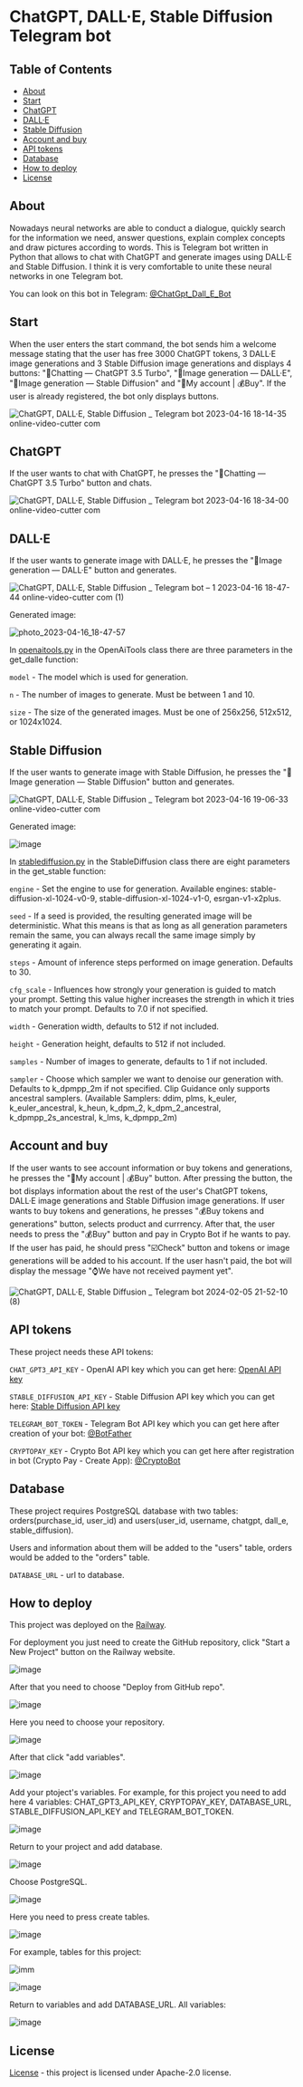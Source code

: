 # ChatGPT, DALL·E, Stable Diffusion Telegram bot

## Table of Contents

+ [About](#about)
+ [Start](#start)
+ [ChatGPT](#chatgpt)
+ [DALL·E](#dalle)
+ [Stable Diffusion](#stablediffusion)
+ [Account and buy](#accountbuy)
+ [API tokens](#apitokens)
+ [Database](#database)
+ [How to deploy](#howtodeploy)
+ [License](#license)

## About <a name = "about"></a>
Nowadays neural networks are able to conduct a dialogue, quickly search for the information we need, answer questions, explain complex concepts and draw pictures according to words. This is Telegram bot written in Python that allows to chat with ChatGPT and generate images using DALL·E and Stable Diffusion. I think it is very comfortable to unite these neural networks in one Telegram bot.

You can look on this bot in Telegram: [@ChatGpt_Dall_E_Bot](https://t.me/ChatGPT_Dall_E_Bot)

## Start <a name = "start"></a>
When the user enters the start command, the bot sends him a welcome message stating that the user has free 3000 ChatGPT tokens, 3 DALL·E image generations and 3 Stable Diffusion image generations and displays 4 buttons: "💭Chatting — ChatGPT 3.5 Turbo", "🌄Image generation — DALL·E", "🌅Image generation — Stable Diffusion" and "👤My account | 💰Buy". If the user is already registered, the bot only displays buttons.

![ChatGPT, DALL·E, Stable Diffusion _ Telegram bot 2023-04-16 18-14-35 _online-video-cutter com_](https://user-images.githubusercontent.com/60838512/232325199-508eb8c5-4bfc-44ad-afde-d87b820fc4bb.gif)


## ChatGPT <a name = "chatgpt"></a>
If the user wants to chat with ChatGPT, he presses the "💭Chatting — ChatGPT 3.5 Turbo" button and chats.

![ChatGPT, DALL·E, Stable Diffusion _ Telegram bot 2023-04-16 18-34-00 _online-video-cutter com_](https://user-images.githubusercontent.com/60838512/232324085-8998d1e4-c075-4b72-818f-e516838c199a.gif)

## DALL·E <a name = "dalle"></a>
If the user wants to generate image with DALL·E, he presses the "🌄Image generation — DALL·E" button and generates.

![ChatGPT, DALL·E, Stable Diffusion _ Telegram bot – _1_ 2023-04-16 18-47-44 _online-video-cutter com_ (1)](https://user-images.githubusercontent.com/60838512/232324731-81761500-1a5c-4bd3-a728-b8917c8dd1eb.gif)

Generated image:

![photo_2023-04-16_18-47-57](https://user-images.githubusercontent.com/60838512/232333088-8cca3d7c-81b8-4f99-81b1-f621a2759452.jpg)

In [openaitools.py](https://github.com/vladislav-bordiug/ChatGPT_DALL_E_StableDiffusion_Telegram_Bot/blob/main/openaitools.py) in the OpenAiTools class there are three parameters in the get_dalle function:

```model``` - The model which is used for generation.

```n``` - The number of images to generate. Must be between 1 and 10.

```size``` - The size of the generated images. Must be one of 256x256, 512x512, or 1024x1024.

## Stable Diffusion <a name = "stablediffusion"></a>
If the user wants to generate image with Stable Diffusion, he presses the "🌅Image generation — Stable Diffusion" button and generates.

![ChatGPT, DALL·E, Stable Diffusion _ Telegram bot 2023-04-16 19-06-33 _online-video-cutter com_](https://user-images.githubusercontent.com/60838512/232325734-ac97a733-91ef-490e-a30f-e970358ad585.gif)

Generated image:

![image](https://user-images.githubusercontent.com/60838512/232325586-649bb911-aa0a-4a7b-9fa1-4ea544f93485.png)

In [stablediffusion.py](https://github.com/vladislav-bordiug/ChatGPT_DALL_E_StableDiffusion_Telegram_Bot/blob/main/stablediffusion.py) in the StableDiffusion class there are eight parameters in the get_stable function:

```engine``` - Set the engine to use for generation. Available engines: stable-diffusion-xl-1024-v0-9, stable-diffusion-xl-1024-v1-0, esrgan-v1-x2plus.

```seed``` - If a seed is provided, the resulting generated image will be deterministic. What this means is that as long as all generation parameters remain the same, you can always recall the same image simply by generating it again.

```steps``` - Amount of inference steps performed on image generation. Defaults to 30.

```cfg_scale``` - Influences how strongly your generation is guided to match your prompt. Setting this value higher increases the strength in which it tries to match your prompt. Defaults to 7.0 if not specified.

```width``` - Generation width, defaults to 512 if not included.

```height``` - Generation height, defaults to 512 if not included.

```samples``` - Number of images to generate, defaults to 1 if not included.

```sampler``` - Choose which sampler we want to denoise our generation with. Defaults to k_dpmpp_2m if not specified. Clip Guidance only supports ancestral samplers. (Available Samplers: ddim, plms, k_euler, k_euler_ancestral, k_heun, k_dpm_2, k_dpm_2_ancestral, k_dpmpp_2s_ancestral, k_lms, k_dpmpp_2m)

## Account and buy <a name = "accountbuy"></a>
If the user wants to see account information or buy tokens and generations, he presses the "👤My account | 💰Buy" button. After pressing the button, the bot displays information about the rest of the user's ChatGPT tokens, DALL·E image generations and Stable Diffusion image generations. If user wants to buy tokens and generations, he presses "💰Buy tokens and generations" button, selects product and currrency. After that, the user needs to press the "💰Buy" button and pay in Crypto Bot if he wants to pay. If the user has paid, he should press "☑️Check" button and tokens or image generations will be added to his account. If the user hasn't paid, the bot will display the message "⌚️We have not received payment yet".

![ChatGPT, DALL·E, Stable Diffusion _ Telegram bot 2024-02-05 21-52-10 (8)](https://github.com/vladislav-bordiug/ChatGPT_DALL_E_StableDiffusion_Telegram_Bot/assets/60838512/5a7dbbd6-41f4-4efa-89a8-53f0c900aafd)

## API tokens <a name = "apitokens"></a>

These project needs these API tokens: 

```CHAT_GPT3_API_KEY``` - OpenAI API key which you can get here: [OpenAI API key](https://platform.openai.com/account/api-keys)

```STABLE_DIFFUSION_API_KEY``` - Stable Diffusion API key which you can get here: [Stable Diffusion API key](https://beta.dreamstudio.ai/account)

```TELEGRAM_BOT_TOKEN``` - Telegram Bot API key which you can get here after creation of your bot: [@BotFather](https://t.me/BotFather)

```CRYPTOPAY_KEY``` - Crypto Bot API key which you can get here after registration in bot (Crypto Pay - Create App): [@CryptoBot](https://t.me/CryptoBot)

## Database <a name = "database"></a>

These project requires PostgreSQL database with two tables: orders(purchase_id, user_id) and users(user_id, username, chatgpt, dall_e, stable_diffusion). 

Users and information about them will be added to the "users" table, orders would be added to the "orders" table.

```DATABASE_URL``` - url to database.

## How to deploy <a name = "howtodeploy"></a>

This project was deployed on the [Railway](https://railway.app/).

For deployment you just need to create the GitHub repository, click "Start a New Project" button on the Railway website.

![image](https://user-images.githubusercontent.com/60838512/232328076-fd3f8281-e523-4b08-ade9-47cd3c7fb9ab.png)

After that you need to choose "Deploy from GitHub repo".

![image](https://user-images.githubusercontent.com/60838512/232328194-5fbfcea8-1cfd-4b4e-b484-727a3e9498be.png)

Here you need to choose your repository.

![image](https://user-images.githubusercontent.com/60838512/232328334-2db545e9-07ba-4b1b-a89a-14f0ecbbf12e.png)

After that click "add variables".

![image](https://user-images.githubusercontent.com/60838512/232328415-5d10a920-a8a6-4c11-8675-9ad5ce6fb30a.png)

Add your ptoject's variables. For example, for this project you need to add here 4 variables: CHAT_GPT3_API_KEY, CRYPTOPAY_KEY, DATABASE_URL, STABLE_DIFFUSION_API_KEY and TELEGRAM_BOT_TOKEN.

![image](https://user-images.githubusercontent.com/60838512/232328573-8cbb0eca-aca9-4fc0-8656-e303b4af90e8.png)

Return to your project and add database.

![image](https://user-images.githubusercontent.com/60838512/232328651-e02d41cc-2cd3-4b1c-ac52-a7f6312ed2cd.png)

Choose PostgreSQL.

![image](https://user-images.githubusercontent.com/60838512/232328670-25835f92-57bd-4f2b-9477-075638574454.png)

Here you need to press create tables.

![image](https://user-images.githubusercontent.com/60838512/232328709-476b146f-42e6-44ed-826f-c10762697aeb.png)

For example, tables for this project:

![imm](https://github.com/vladislav-bordiug/ChatGPT_DALL_E_StableDiffusion_Telegram_Bot/assets/60838512/5ee426a1-5f36-4a53-b2aa-3833ad888755)

![image](https://github.com/vladislav-bordiug/ChatGPT_DALL_E_StableDiffusion_Telegram_Bot/assets/60838512/6f74e04e-ee85-47eb-9f53-92b731e76b67)

Return to variables and add DATABASE_URL. All variables:

![image](https://user-images.githubusercontent.com/60838512/232329016-5961b459-e1ca-4e73-90af-7c6dddf9d24d.png)

## License <a name = "license"></a>

[License](https://github.com/vladislav-bordiug/ChatGPT_DALL_E_StableDiffusion_Telegram_Bot/blob/main/LICENSE) - this project is licensed under Apache-2.0 license.
